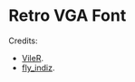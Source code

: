 # Retro VGA Font

Credits:

- [VileR](http://int10h.org).
- [fly_indiz](http://old-dos.ru/index.php?page=files&mode=files&do=show&id=102798).
